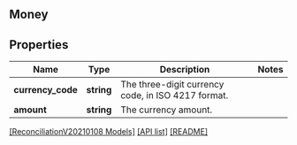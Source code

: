 ## Money

## Properties

Name | Type | Description | Notes
------------ | ------------- | ------------- | -------------
**currency_code** | **string** | The three-digit currency code, in ISO 4217 format. |
**amount** | **string** | The currency amount. |

[[ReconciliationV20210108 Models]](../) [[API list]](../../Api) [[README]](../../../README.md)
